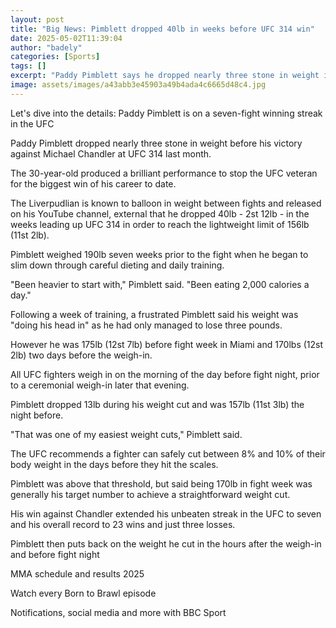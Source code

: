 ```yaml
---
layout: post
title: "Big News: Pimblett dropped 40lb in weeks before UFC 314 win"
date: 2025-05-02T11:39:04
author: "badely"
categories: [Sports]
tags: []
excerpt: "Paddy Pimblett says he dropped nearly three stone in weight in the build-up to his fight at UFC 314."
image: assets/images/a43abb3e45903a49b4ada4c6665d48c4.jpg
---
```


Let's dive into the details: Paddy Pimblett is on a seven-fight winning streak in the UFC

Paddy Pimblett dropped nearly three stone in weight before his victory against Michael Chandler at UFC 314 last month.

The 30-year-old produced a brilliant performance to stop the UFC veteran for the biggest win of his career to date.

The Liverpudlian is known to balloon in weight between fights and released on his YouTube channel, external that he dropped 40lb - 2st 12lb - in the weeks leading up UFC 314 in order to reach the lightweight limit of 156lb (11st 2lb).

Pimblett weighed 190lb seven weeks prior to the fight when he began to slim down through careful dieting and daily training.

"Been heavier to start with," Pimblett said. "Been eating 2,000 calories a day."

Following a week of training, a frustrated Pimblett said his weight was "doing his head in" as he had only managed to lose three pounds.

However he was 175lb (12st 7lb) before fight week in Miami and 170lbs (12st 2lb) two days before the weigh-in.

All UFC fighters weigh in on the morning of the day before fight night, prior to a ceremonial weigh-in later that evening.

Pimblett dropped 13lb during his weight cut and was 157lb (11st 3lb) the night before.

"That was one of my easiest weight cuts," Pimblett said.

The UFC recommends a fighter can safely cut between 8% and 10% of their body weight in the days before they hit the scales.

Pimblett was above that threshold, but said being 170lb in fight week was generally his target number to achieve a straightforward weight cut.

His win against Chandler extended his unbeaten streak in the UFC to seven and his overall record to 23 wins and just three losses.

Pimblett then puts back on the weight he cut in the hours after the weigh-in and before fight night

MMA schedule and results 2025

Watch every Born to Brawl episode

Notifications, social media and more with BBC Sport

